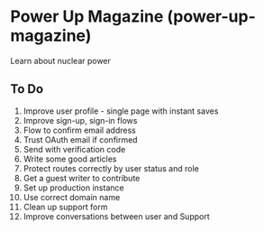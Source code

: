 # Power Up Magazine (power-up-magazine)

Learn about nuclear power

## To Do

1. Improve user profile - single page with instant saves
1. Improve sign-up, sign-in flows
1. Flow to confirm email address
1. Trust OAuth email if confirmed
1. Send with verification code
1. Write some good articles
1. Protect routes correctly by user status and role
1. Get a guest writer to contribute
1. Set up production instance
1. Use correct domain name
1. Clean up support form
1. Improve conversations between user and Support

